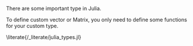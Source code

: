 There are some important type in Julia.

To define custom vector or Matrix, you only need to define some functions for your custom type.

\literate{/_literate/julia_types.jl}